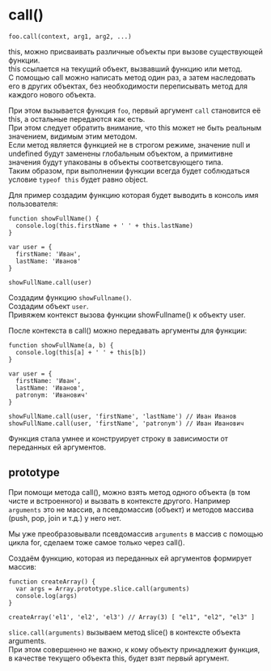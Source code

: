 # call()

    foo.call(context, arg1, arg2, ...)

this, можно присваивать различные объекты при вызове существующей функции.  
this ссылается на текущий объект, вызвавший функцию или метод.  
С помощью call можно написать метод один раз, а затем наследовать его в других объектах, без необходимости переписывать метод для каждого нового объекта.

При этом вызывается функция `foo`, первый аргумент `call` становится её this, а остальные передаются как есть.  
При этом следует обратить внимание, что this может не быть реальным значением, видимым этим методом.  
Если метод является функцией не в строгом режиме, значение null и undefined будут заменены глобальным объектом, а примитивне значения будут упакованы в объекты соответсвующего типа.  
Таким образом, при выполнении функции всегда будет соблюдаться условие `typeof this` будет равно object.

Для пример создадим функцию которая будет выводить в консоль имя пользователя:

    function showFullName() {
      console.log(this.firstName + ' ' + this.lastName)
    }

    var user = {
      firstName: 'Иван',
      lastName: 'Иванов'
    }

    showFullName.call(user)

Создадим функцию `showFullname()`.  
Создадим объект `user`.  
Привяжем контекст вызова функции showFullname() к объекту user.

После контекста в call() можно передавать аргументы для функции:

    function showFullName(a, b) {
      console.log(this[a] + ' ' + this[b])
    }

    var user = {
      firstName: 'Иван',
      lastName: 'Иванов',
      patronym: 'Иванович'
    }

    showFullName.call(user, 'firstName', 'lastName') // Иван Иванов
    showFullName.call(user, 'firstName', 'patronym') // Иван Иванович

Функция стала умнее и конструирует строку в зависимости от переданных ей аргументов.

## prototype
При помощи метода call(), можно взять метод одного объекта (в том чисте и встроенного) и вызвать в контексте другого. Например `arguments` это не массив, а псевдомассив (объект) и методов массива (push, pop, join и т.д.) у него нет.

Мы уже преобразовывали псевдомассив `arguments` в массив с помощью цикла for, сделаем тоже самое только через call().

Создаём функцию, которая из переданных ей аргументов формирует массив:

    function createArray() {
      var args = Array.prototype.slice.call(arguments)
      console.log(args)
    }

    createArray('el1', 'el2', 'el3') // Array(3) [ "el1", "el2", "el3" ]

`slice.call(arguments)` вызываем метод slice() в контексте объекта arguments.  
При этом совершенно не важно, к кому объекту принадлежит функция, в качестве текущего объекта this, будет взят первый аргумент.
